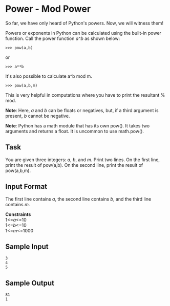 # Power - Mod Power
So far, we have only heard of Python's powers. Now, we will witness them!

Powers or exponents in Python can be calculated using the built-in power function. Call the power function _a^b_ as shown below:
```
>>> pow(a,b)
``` 
or
```
>>> a**b
```
It's also possible to calculate a^b mod m.
```
>>> pow(a,b,m)
```
This is very helpful in computations where you have to print the resultant % mod.

**Note**: Here, _a_ and _b_ can be floats or negatives, but, if a third argument is present, _b_ cannot be negative.

**Note**: Python has a math module that has its own pow(). It takes two arguments and returns a float. It is uncommon to use math.pow().

## Task
You are given three integers: _a_, _b_, and _m_. Print two lines.
On the first line, print the result of pow(a,b). On the second line, print the result of pow(a,b,m).

## Input Format
The first line contains _a_, the second line contains _b_, and the third line contains _m_.

**Constraints**\
1\<=_a_\<=10\
1\<=_b_\<=10\
1\<=_m_\<=1000
## Sample Input
```
3
4
5
```
## Sample Output
```
81
1
```
